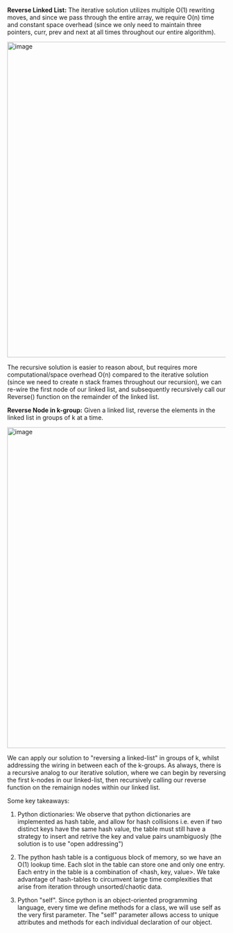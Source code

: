**Reverse Linked List:** 
The iterative solution utilizes multiple O(1) rewriting moves, and since we pass through the entire array, we require O(n) time and constant space overhead (since we only need to maintain three pointers, curr, prev and next at all times throughout our entire algorithm). 

<img width="728" alt="image" src="https://user-images.githubusercontent.com/49863684/191891691-dc2c2c18-b4c3-494b-a51f-f430e2c4c410.png">

The recursive solution is easier to reason about, but requires more computational/space overhead O(n) compared to the iterative solution (since we need to create n stack frames throughout our recursion), we can re-wire the first node of our linked list, and subsequently recursively call our Reverse() function on the remainder of the linked list. 

**Reverse Node in k-group:** Given a linked list, reverse the elements in the linked list in groups of k at a time. 

<img width="740" alt="image" src="https://user-images.githubusercontent.com/49863684/191887137-b14a364e-09f5-4f98-b9dc-c2484536a064.png">

We can apply our solution to "reversing a linked-list" in groups of k, whilst addressing the wiring in between each of the k-groups. As always, there is a recursive analog to our iterative solution, where we can begin by reversing the first k-nodes in our linked-list, then recursively calling our reverse function on the remainign nodes within our linked list. 

Some key takeaways:

1. Python dictionaries: We observe that python dictionaries are implemented as hash table, and allow for hash collisions i.e. even if two distinct keys have the same hash value, the table must still have a strategy to insert and retrive the key and value pairs unambiguosly (the solution is to use "open addressing")

2. The python hash table is a contiguous block of memory, so we have an O(1) lookup time. Each slot in the table can store one and only one entry. Each entry in the table is a combination of <hash, key, value>. We take advantage of hash-tables to circumvent large time complexities that arise from iteration through unsorted/chaotic data. 

4. Python "self". Since python is an object-oriented programming language, every time we define methods for a class, we will use self as the very first parameter. The "self" parameter allows access to unique attributes and methods for each individual declaration of our object. 


